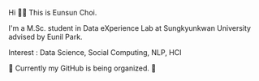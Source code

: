 Hi 👋🏻  This is Eunsun Choi.

I'm a M.Sc. student in Data eXperience Lab at Sungkyunkwan University advised by Eunil Park.

Interest : Data Science, Social Computing, NLP, HCI

🚧 Currently my GitHub is being organized. 🚧
